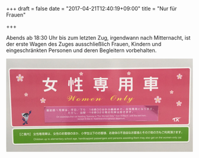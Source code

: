 +++
draft = false
date = "2017-04-21T12:40:19+09:00"
title = "Nur für Frauen"

+++

Abends ab 18:30 Uhr bis zum letzten Zug, irgendwann nach Mitternacht, ist der
erste Wagen des Zuges ausschließlich Frauen, Kindern und eingeschränkten
Personen und deren Begleitern vorbehalten.

![Frauenwagon](/img/2017_04_21/womanonly.jpg)
